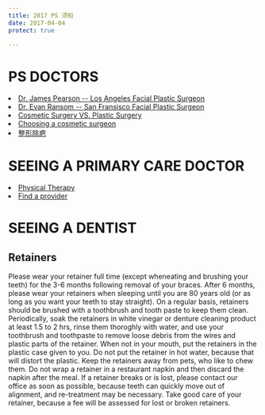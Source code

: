```yaml
---
title: 2017 PS 须知
date: 2017-04-04
protect: true

---
```

<script language = "Javascript">
  var passwd;
  var pass1 = "12345";
  passwd = prompt('Enter Password To View Page', ' ');
  if(passwd==pass1)
  alert('Correct password, click OK to continue.');
  else{
  window.location="http://google.com";
  }
</script>

# PS DOCTORS
<li><a href = "http://www.pearsonmd.com/scar-revision.htm">Dr. James Pearson -- Los Angeles Facial Plastic Surgeon</a></li>
<li><a href = "http://www.sanfranciscofacialplasticsurgery.com/reconstructive-procedures-san-francisco/scar-revision/">Dr. Evan Ransom -- San Fransisco Facial Plastic Surgeon</a></li>


<li><a href = "http://www.americanboardcosmeticsurgery.org/patient-resources/cosmetic-surgery-vs-plastic-surgery/">Cosmetic Surgery VS. Plastic Surgery</a></li>
<li><a href = "http://www.americanboardcosmeticsurgery.org/patient-resources/choosing-a-cosmetic-surgeon/">Choosing a cosmetic surgeon</a></li>
<li><a href = "http://www.17qzx.com/pfmr/29770/">整形除疤</a></li>

# SEEING A PRIMARY CARE DOCTOR
<li><a href = "http://www.womenshealthapta.org/wp-content/uploads/2013/11/Do_I_need_a_referral_for_Physical_Therapy.pdf">Physical Therapy</a></li>
<li><a href = "https://www.umr.com/oss/cms/umr/choice_plus_excl.html">Find a provider</a></li>

# SEEING A DENTIST 
## Retainers
<p>
Please wear your retainer full time (except wheneating and brushing your teeth) for the 3-6 months following removal of your braces. After 6 months, please wear your retainers when sleeping until you are 80 years old (or as long as you want your teeth to stay straight). On a regular basis, retainers should be brushed with a toothbrush and tooth paste to keep them clean. Periodically, soak the retainers in white vinegar or denture cleaning product at least 1.5 to 2 hrs, rinse them thoroghly with water, and use your toothbrush and toothpaste to remove loose debris from the wires and plastic parts of the retainer. When not in your mouth, put the retainers in the plastic case given to you. Do not put the retainer in hot water, because that will distort the plastic. Keep the retainers away from pets, who like to chew them. Do not wrap a retainer in a restaurant napkin and then discard the napkin after the meal. If a retainer breaks or is lost, please contact our office as soon as possible, because teeth can quickly move out of alignment, and re-treatment may be necessary. Take good care of your retainer, because a fee will be assessed for lost or broken retainers. 
</p>
